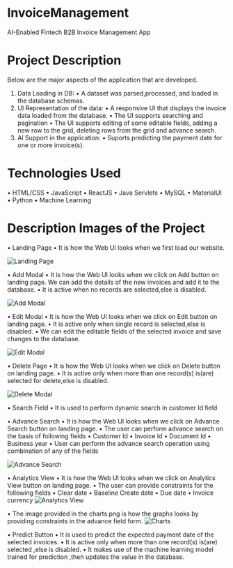 # InvoiceManagement
AI-Enabled Fintech B2B Invoice Management App

# Project Description
Below are the major aspects of the application that are developed. 
1) Data Loading in DB:
• A dataset was parsed,processed, and loaded in the database schemas. 
2) UI Representation of the data:
• A responsive Ul that displays the invoice data loaded from the database. 
• The UI supports searching and pagination 
• The UI supports editing of some editable fields, adding a new row to the grid, deleting rows from the grid and advance search. 
3) Al Support in the application:
• Suports predicting the payment date for one or more invoice(s).

# Technologies Used
• HTML/CSS
• JavaScript
• ReactJS
• Java Servlets
• MySQL
• MaterialUI
• Python
• Machine Learning

# Description Images of the Project

• Landing Page 
  • It is how the Web UI looks when we first load our website.
  
  ![Landing Page](https://user-images.githubusercontent.com/76433107/170858723-6e51190a-7ecb-4988-8887-f5fdc9d75532.png)

• Add Modal 
  • It is how the Web UI looks when we click on Add button on landing page. We can add the details of the new invoices and add it to the database.
  • It is active when no records are selected,else is disabled.

![Add Modal](https://user-images.githubusercontent.com/76433107/170858748-2c5f5794-0f18-4a9b-b49a-346d057d122d.png)

• Edit Modal 
  • It is how the Web UI looks when we click on Edit button on landing page. 
  • It is active only when single record is selected,else is disabled.
  • We can edit the editable fields of the selected invoice and save changes to the database.

![Edit Modal](https://user-images.githubusercontent.com/76433107/170858756-f8408117-6b42-4f08-8d04-34830424af99.png)

• Delete Page
  • It is how the Web UI looks when we click on Delete button on landing page. 
  • It is active only when more than one record(s) is(are) selected for delete,else is disabled.  

![Delete Modal](https://user-images.githubusercontent.com/76433107/170858759-af944229-4294-4273-bd90-4471e13df3c1.png)

• Search Field
  • It is used to perform dynamic search in customer Id field

• Advance Search
  • It is how the Web UI looks when we click on Advance Search button on landing page.
  • The user can perform advance search on the basis of following fields
      • Customer Id
      • Invoice Id
      • Document Id
      • Business year
  • User can perform the advance search operation using combination of any of the fields

![Advance Search](https://user-images.githubusercontent.com/76433107/170858770-c6fb2097-d198-49d4-8839-4c8a6cab7734.png)

• Analytics View
  • It is how the Web UI looks when we click on Analytics View button on landing page.
  • The user can provide constraints for the following fields
      • Clear date
      • Baseline Create date
      • Due date
      • Invoice currency
   ![Analytics View](https://user-images.githubusercontent.com/76433107/170858777-4905a14d-3d0c-4562-9810-3d18653ef8bb.png)


  • The image provided in the charts.png is how the graphs looks by providing constraints in the advance field form.
    ![Charts](https://user-images.githubusercontent.com/76433107/170858782-6f7298ab-c62f-4770-95af-6dff851d7561.png)

• Predict Button
  • It is used to predict the expected payment date of the selected invoices.
  • It is active only when more than one record(s) is(are) selected ,else is disabled.
  • It makes use of the machine learning model trained for prediction ,then updates the value in the database. 
  
